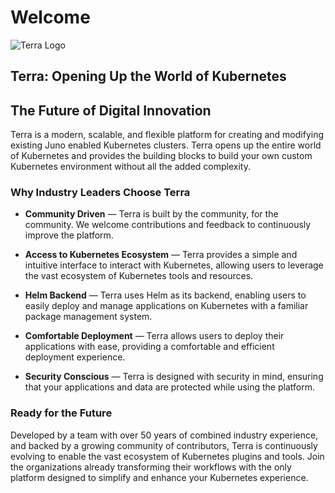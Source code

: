 # Welcome

<img data-theme-img="terra" alt="Terra Logo">


## **Terra: Opening Up the World of Kubernetes**


## **The Future of Digital Innovation**

Terra is a modern, scalable, and flexible platform for creating and modifying existing Juno enabled
Kubernetes clusters. Terra opens up the entire world of Kubernetes and provides the building blocks
to build your own custom Kubernetes environment without all the added complexity.

### **Why Industry Leaders Choose Terra**

- **Community Driven** — Terra is built by the community, for the community. We welcome contributions and feedback to continuously improve the platform.

- **Access to Kubernetes Ecosystem** — Terra provides a simple and intuitive interface to interact with Kubernetes, allowing users to leverage the vast ecosystem of Kubernetes tools and resources.

- **Helm Backend** — Terra uses Helm as its backend, enabling users to easily deploy and manage applications on Kubernetes with a familiar package management system.

- **Comfortable Deployment** — Terra allows users to deploy their applications with ease, providing a comfortable and efficient deployment experience.

- **Security Conscious** — Terra is designed with security in mind, ensuring that your applications and data are protected while using the platform.

### **Ready for the Future**

Developed by a team with over 50 years of combined industry experience, and backed by a growing community of contributors, 
Terra is continuously evolving to enable the vast ecosystem of Kubernetes plugins and tools. Join the organizations 
already transforming their workflows with the only platform designed to simplify and enhance your Kubernetes experience.


